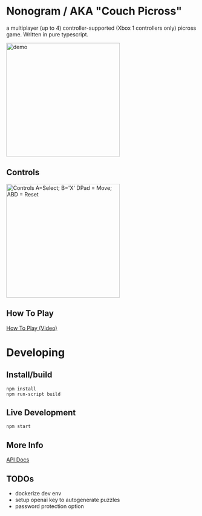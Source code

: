 # Nonogram / AKA "Couch Picross"

a multiplayer (up to 4) controller-supported (Xbox 1 controllers only) picross game. Written in pure typescript.

<img src="https://i.imgur.com/WVbmFJ0.gif" alt="demo" width="300"/>

## Controls

<img src="/play/controller.png" alt="Controls A=Select; B='X' DPad = Move; ABD = Reset" width="300"/>

## How To Play

[How To Play (Video)](https://www.youtube.com/watch?v=AA8KVoCse3U)

# Developing 

## Install/build

```
npm install
npm run-script build
```

## Live Development

```
npm start
```

## More Info

[API Docs](API.md)

## TODOs
* dockerize dev env
* setup openai key to autogenerate puzzles
* password protection option
